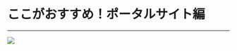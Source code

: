 # ここがおすすめ！ポータルサイト編
***

<div class="center">
<a href="effecthub.com" target="_blank"><img src="contents/img/site.jpg"></a>
</div>